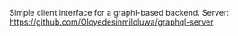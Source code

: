 Simple client interface for a graphl-based backend.
Server: https://github.com/Oloyedesinmiloluwa/graphql-server
